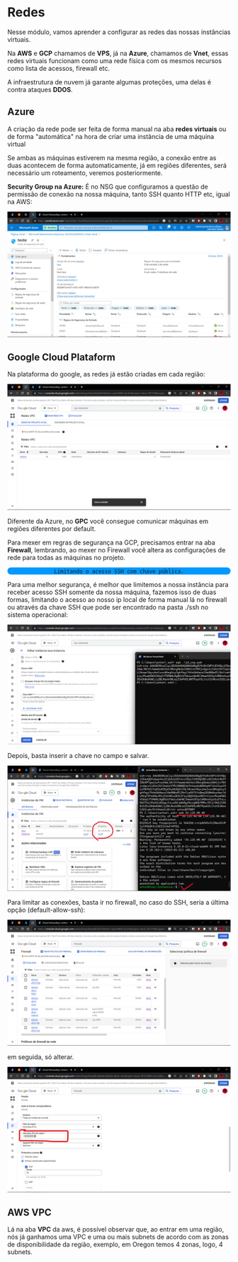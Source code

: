 # Redes
Nesse módulo, vamos aprender a configurar as redes das nossas instâncias virtuais.

Na **AWS** e **GCP** chamamos de **VPS**, já na **Azure**, chamamos de **Vnet**, essas redes virtuais funcionam como uma rede física com os mesmos recursos como lista de acessos, firewall etc.

A infraestrutura de nuvem já garante algumas proteções, uma delas é contra ataques **DDOS**.

## **Azure**
A criação da rede pode ser feita de forma manual na aba **redes virtuais** ou de forma "automática" na hora de criar uma instância de uma máquina virtual

Se ambas as máquinas estiverem na mesma região, a conexão entre as duas acontecem de forma automaticamente, já em regiões diferentes, será necessário um roteamento, veremos posteriormente.

**Security Group na Azure:** É no NSG que configuramos a questão de permissão de conexão na nossa máquina, tanto SSH quanto HTTP etc, igual na AWS:

![image](./imagens/NSG%20-%20network%20security%20group.png)


## **Google Cloud Plataform**
Na plataforma do google, as redes já estão criadas em cada região:

![image](./imagens/VPC%20Google.png)

Diferente da Azure, no **GPC** você consegue comunicar máquinas em regiões diferentes por default.

Para mexer em regras de segurança na GCP, precisamos entrar na aba **Firewall**, lembrando, ao mexer no Firewall você altera as configurações de rede para todas as máquinas no projeto.

<div style="background-color: rgb(0, 153, 255); border-radius: 10px; text-align: center">

```
Limitando o acesso SSH com chave pública.
```
</div>

Para uma melhor segurança, é melhor que limitemos a nossa instância para receber acesso SSH somente da nossa máquina, fazemos isso de duas formas, limitando o acesso ao nosso ip local de forma manual lá no firewall ou através da chave SSH que pode ser encontrado na pasta ./ssh no sistema operacional:

![ssh](./imagens/ssh-com-chave-publica.png)

Depois, basta inserir a chave no campo e salvar.

![ssh](./imagens/ssh%20chave%20publica.png)

Para limitar as conexões, basta ir no firewall, no caso do SSH, seria a última opção (default-allow-ssh):

![ssh](./imagens/firewall.png)

em seguida, só alterar.

![ssh](./imagens/ssh-alterar.png)

## **AWS VPC**
Lá na aba **VPC** da aws, é possível observar que, ao entrar em uma região, nós já ganhamos uma VPC e uma ou mais subnets de acordo com as zonas de disponibilidade da região, exemplo, em Oregon temos 4 zonas, logo, 4 subnets.
